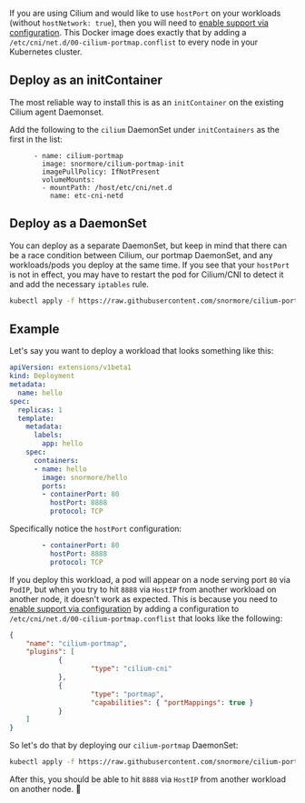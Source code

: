 If you are using Cilium and would like to use `hostPort` on your workloads (without `hostNetwork: true`), then you will need to [enable support via configuration](http://docs.cilium.io/en/v1.4/kubernetes/configuration/?highlight=portmap#enabling-hostport-support-via-cni-configuration). This Docker image does exactly that by adding a `/etc/cni/net.d/00-cilium-portmap.conflist` to every node in your Kubernetes cluster.

## Deploy as an initContainer

The most reliable way to install this is as an `initContainer` on the existing Cilium agent Daemonset.

Add the following to the `cilium` DaemonSet under `initContainers` as the first in the list:
```
      - name: cilium-portmap
        image: snormore/cilium-portmap-init
        imagePullPolicy: IfNotPresent
        volumeMounts:
        - mountPath: /host/etc/cni/net.d
          name: etc-cni-netd
```

## Deploy as a DaemonSet

You can deploy as a separate DaemonSet, but keep in mind that there can be a race condition between Cilium, our portmap DaemonSet, and any workloads/pods you deploy at the same time. If you see that your `hostPort` is not in effect, you may have to restart the pod for Cilium/CNI to detect it and add the necessary `iptables` rule. 

```bash
kubectl apply -f https://raw.githubusercontent.com/snormore/cilium-portmap/master/daemonset.yaml
```

## Example

Let's say you want to deploy a workload that looks something like this:

```yaml
apiVersion: extensions/v1beta1
kind: Deployment
metadata:
  name: hello
spec:
  replicas: 1
  template:
    metadata:
      labels:
        app: hello
    spec:
      containers:
      - name: hello
        image: snormore/hello
        ports:
        - containerPort: 80
          hostPort: 8888
          protocol: TCP

```

Specifically notice the `hostPort` configuration:

```yaml
        - containerPort: 80
          hostPort: 8888
          protocol: TCP
```

If you deploy this workload, a pod will appear on a node serving port `80` via `PodIP`, but when you try to hit `8888` via `HostIP` from another workload on another node, it doesn't work as expected. This is because you need to [enable support via configuration](http://docs.cilium.io/en/v1.4/kubernetes/configuration/?highlight=portmap#enabling-hostport-support-via-cni-configuration) by adding a configuration to `/etc/cni/net.d/00-cilium-portmap.conflist` that looks like the following:

```json
{
    "name": "cilium-portmap",
    "plugins": [
            {
                    "type": "cilium-cni"
            },
            {
                    "type": "portmap",
                    "capabilities": { "portMappings": true }
            }
    ]
}
```

So let's do that by deploying our `cilium-portmap` DaemonSet:

```bash
kubectl apply -f https://raw.githubusercontent.com/snormore/cilium-portmap/master/daemonset.yaml
```

After this, you should be able to hit `8888` via `HostIP` from another workload on another node. 🎉